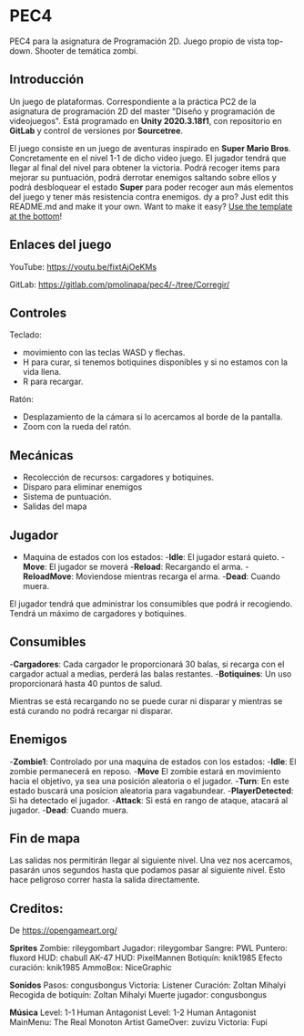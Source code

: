 # PEC4

PEC4 para la asignatura de Programación 2D. Juego propio de vista top-down. Shooter de temática zombi.

## Introducción

Un juego de plataformas. Correspondiente a la práctica PC2 de la asignatura de programación 2D del master "Diseño y programación de videojuegos".
Está programado en **Unity 2020.3.18f1**, con repositorio en **GitLab** y control de versiones por **Sourcetree**.

El juego consiste en un juego de aventuras inspirado en **Super Mario Bros**. Concretamente en el nivel 1-1 de dicho video juego. El jugador tendrá que llegar al final del nivel para obtener la victoria.
Podrá recoger items para mejorar su puntuación, podrá derrotar enemigos saltando sobre ellos y podrá desbloquear el estado **Super** para poder recoger aun más elementos del juego y tener más resistencia contra enemigos.
dy a pro? Just edit this README.md and make it your own. Want to make it easy? [Use the template at the bottom](#editing-this-readme)!

## Enlaces del juego

YouTube: https://youtu.be/fixtAjOeKMs

GitLab: https://gitlab.com/pmolinapa/pec4/-/tree/Corregir/

## Controles

Teclado:
- movimiento con las teclas WASD y flechas.
- H para curar, si tenemos botiquines disponibles y si no estamos con la vida llena.
- R para recargar.

Ratón:
- Desplazamiento de la cámara si lo acercamos al borde de la pantalla.
- Zoom con la rueda del ratón.

## Mecánicas

- Recolección de recursos: cargadores y botiquines.
- Disparo para eliminar enemigos
- Sistema de puntuación.
- Salidas del mapa

## Jugador

- Maquina de estados con los estados:
-**Idle**: El jugador estará quieto.
-**Move**: El jugador se moverá
-**Reload**: Recargando el arma.
-**ReloadMove**: Moviendose mientras recarga el arma.
-**Dead**: Cuando muera.

El jugador tendrá que administrar los consumibles que podrá ir recogiendo. Tendrá un máximo de cargadores y botiquines.

## Consumibles

-**Cargadores**: Cada cargador le proporcionará 30 balas, si recarga con el cargador actual a medias, perderá las balas restantes.
-**Botiquines**: Un uso proporcionará hasta 40 puntos de salud.

Mientras se está recargando no se puede curar ni disparar y mientras se está curando no podrá recargar ni disparar. 

## Enemigos

-**Zombie1**:
Controlado por una maquina de estados con los estados:
-**Idle**: El zombie permanecerá en reposo.
-**Move** El zombie estará en movimiento hacia el objetivo, ya sea una posición aleatoria o el jugador.
-**Turn**: En este estado buscará una posicion aleatoria para vagabundear.
-**PlayerDetected**: Si ha detectado el jugador.
-**Attack**: Si está en rango de ataque, atacará al jugador.
-**Dead**: Cuando muera.

## Fin de mapa

Las salidas nos permitirán llegar al siguiente nivel. Una vez nos acercamos, pasarán unos segundos hasta que podamos pasar al siguiente nivel.
Esto hace peligroso correr hasta la salida directamente.

## Creditos:

De https://opengameart.org/ 

**Sprites**
Zombie: rileygombart
Jugador: rileygombar
Sangre: PWL
Puntero: fluxord
HUD: chabull
AK-47 HUD: PixelMannen
Botiquín: knik1985
Efecto curación: knik1985
AmmoBox: NiceGraphic

**Sonidos**
Pasos: congusbongus
Victoria: Listener
Curación: Zoltan Mihalyi
Recogida de botiquín: Zoltan Mihalyi
Muerte jugador: congusbongus

**Música**
Level: 1-1 Human Antagonist
Level: 1-2 Human Antagonist
MainMenu: The Real Monoton Artist
GameOver: zuvizu
Victoria: Fupi
